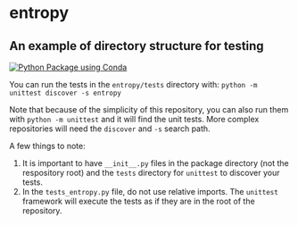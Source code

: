 # entropy
## An example of directory structure for testing
[![Python Package using Conda](https://github.com/walkerazam/entropy/actions/workflows/python-package-conda.yml/badge.svg)](https://github.com/walkerazam/entropy/actions/workflows/python-package-conda.yml)

You can run the tests in the `entropy/tests` directory with:
`python -m unittest discover -s entropy`

Note that because of the simplicity of this repository, you can also run them with `python -m unittest` and it will find the unit tests.  More complex repositories will need the `discover` and `-s` search path.

A few things to note:
1. It is important to have `__init__.py` files in the package directory (not the respository root) and the `tests` directory for `unittest` to discover your tests.
2. In the `tests_entropy.py` file, do not use relative imports.  The `unittest` framework will execute the tests as if they are in the root of the repository.
